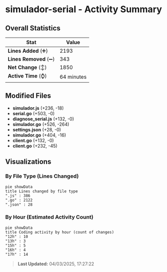 # simulador-serial - Activity Summary 

## Overall Statistics

| Stat                   | Value                                                             |
| ---------------------- | ----------------------------------------------------------------- |
| **Lines Added** (➕)   | 2193                                          |
| **Lines Removed** (➖) | 343                                        |
| **Net Change** (↕)    | 1850                |
| **Active Time** (⌚)   | 64 minutes |


## Modified Files
- **simulador.js** (+236, -18)
- **serial.go** (+503, -0)
- **diagnose_serial.js** (+132, -0)
- **simulador.go** (+526, -264)
- **settings.json** (+28, -0)
- **simulador.go** (+404, -16)
- **client.go** (+132, -0)
- **client.go** (+232, -45)

## Visualizations

### By File Type (Lines Changed)

```mermaid
pie showData
title Lines changed by file type
".js" : 386
".go" : 2122
".json" : 28
```

### By Hour (Estimated Activity Count)

```mermaid
pie showData
title Coding activity by hour (count of changes)
"12h" : 10
"13h" : 3
"15h" : 5
"16h" : 4
"17h" : 14
```


> **Last Updated:** 04/03/2025, 17:27:22